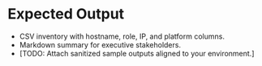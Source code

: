 # Expected Output

- CSV inventory with hostname, role, IP, and platform columns.
- Markdown summary for executive stakeholders.
- [TODO: Attach sanitized sample outputs aligned to your environment.]
